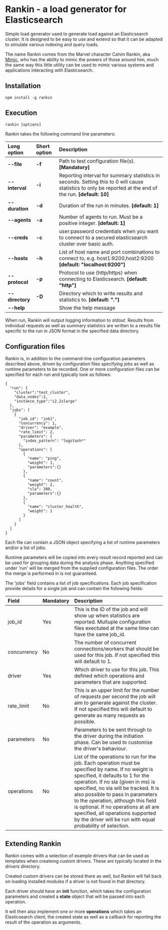 # Rankin - a load generator for Elasticsearch
Simple load generator used to generate load against an Elasticsearch cluster. It is designed to be easy to use and extend so that it can be adapted to simulate various indexing and query loads. 

The name Rankin comes from the Marvel character Calvin Rankin, aka [Mimic](http://marvel.com/universe/Mimic_\(Calvin_Rankin\)), who has the ability to mimic the powers of those around him, much the same way this little utility can be used to mimic various systems and applications interacting with Elasticsearch.

## Installation

```
npm install -g rankin
```

## Execution

```
rankin [options]
```

Rankin takes the following command line parameters:

Long option | Short option | Description
:------------ | :------------- | :------------
**--file** | **-f**  | Path to test configuration file(s). **[Mandatory]**
**--interval** | **-i**  | Reporting interval for summary statistics in seconds. Setting this to 0 will cause statistics to only be reported at the end of the run. **[default: 10]**
**--duration** | **-d**  | Duration of the run in minutes. **[default: 1]**
**--agents** | **-a**  | Number of agents to run. Must be a positive integer. **[default: 1]**
**--creds** | **-c**  | user:password credentials when you want to connect to a secured elasticsearch cluster over basic auth.
**--hosts** | **-h**  | List of host name and port combinations to connect to, e.g. host1:9200,host2:9200 **[default: "localhost:9200"]**
**--protocol** | **-p**  | Protocol to use (http/https) when connecting to Elasticsearch. **[default: "http"]**
**--directory** | **-D**  | Directory which to write results and statistics to. **[default: "."]**
**--help** || Show the help message

When run, Rankin will output logging information to *stdout*. Results from individual requests as well as summary statistics are written to a results file specific to the run in JSON format in the specified data directory.

## Configuration files
Rankin is, in addition to the command-line configuration parameters described above, driven by configuration files specifying jobs as well as runtime parameters to be recorded. One or more configuration files can be specified for each run and typically look as follows:

```
{
  "run": {
    "cluster":"test_cluster",
    "data_nodes":2,
    "instance_type":"i2.2xlarge"
  },
  "jobs": [
    {
      "job_id": "job1",
      "concurrency": 1,
      "driver": "example",
      "rate_limit": 2,
      "parameters": {
        "index_pattern": "logstash*"
      },
      "operations": [
        {
          "name": "ping",
          "weight": 1,
          "parameters":{}
        },
        {
          "name": "count",
          "weight": 2,
          "sla": 200,
          "parameters":{}
        },
        {
          "name": "cluster_health",
          "weight": 1
        }
      ]
    }
  ]
}
```

Each file can contain a JSON object specifying a list of runtime parameters and/or a list of jobs. 

Runtime parameters will be copied into every result record reported and can be used for grouping data during the analysis phase. Anything specified under 'run' will be merged from the supplied configuration files. The order the merge is performed in is not guaranteed.

The 'jobs' field contains a list of job specifications. Each job specification provide details for a single job and can contain the following fields:

Field | Mandatory | Description
:------------ | :------------- | :------------
job_id | Yes | This is the ID of the job and will show up when statistics are reported. Multuple configuration files exectuted at the same time can have the same job_id.
concurrency | No | The number of concurrent connections/workers that should be used for this job. If not specified this will default to 1.
driver | Yes | Which driver to use for this job. This defined which operations and parameters that are supported.
rate_limit | No | This is an upper limit for the number of requests per second the job will aim to generate against the cluster. If not specified this will default to generate as many requests as possible.
parameters | No | Parameters to be sent through to the driver during the initiation phase. Can be used to customise the driver's behaviour.
operations | No | List of the operations to run for the job. Each operation must be specified by name. If no weight is specified, it defaults to 1 for the operation. If no sla (given in ms) is specified, no sla will be tracked. It is also possible to pass in parameters to the operation, although this field is optional. If no operations at all are specified, all operations supported by the driver will be run with equal probability of selection.

## Extending Rankin
Rankin comes with a selection of example drivers that can be used as templates when createing custom drivers. These are typically located in the *drivers* directory. 

Created custom drivers can be stored there as well, but Rankin will fall back on loading installed modules if a driver is not found in that directory.

Each driver should have an **init** function, which takes the configuration parameters and created a **state** object that will be passed into each operation.

It will then also implement one or more **operations** which takes an Elasticsearch client, the created state as well as a callback for reporting the result of the operation as arguments.


